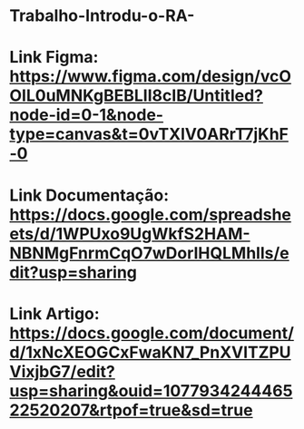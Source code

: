 # Trabalho-Introdu-o-RA-

# Link Figma: https://www.figma.com/design/vcOOIL0uMNKgBEBLII8cIB/Untitled?node-id=0-1&node-type=canvas&t=0vTXlV0ARrT7jKhF-0

# Link Documentação: https://docs.google.com/spreadsheets/d/1WPUxo9UgWkfS2HAM-NBNMgFnrmCqO7wDorIHQLMhlls/edit?usp=sharing

# Link Artigo: https://docs.google.com/document/d/1xNcXEOGCxFwaKN7_PnXVITZPUVixjbG7/edit?usp=sharing&ouid=107793424446522520207&rtpof=true&sd=true
